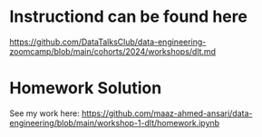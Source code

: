 # Instructiond can be found here

https://github.com/DataTalksClub/data-engineering-zoomcamp/blob/main/cohorts/2024/workshops/dlt.md

# Homework Solution

See my work here: https://github.com/maaz-ahmed-ansari/data-engineering/blob/main/workshop-1-dlt/homework.ipynb
